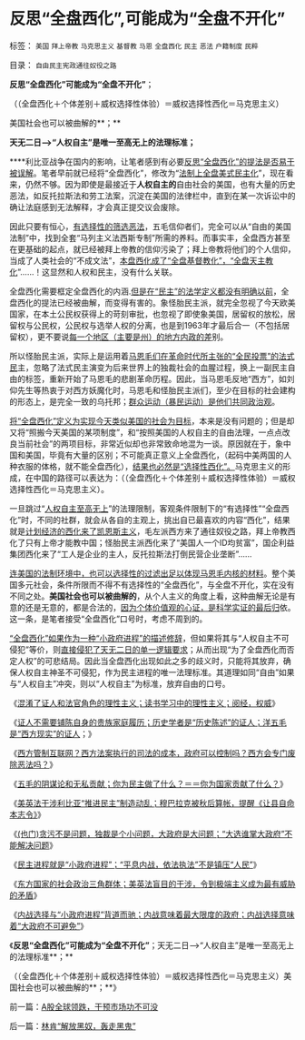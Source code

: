 # 反思“全盘西化”,可能成为“全盘不开化”

标签： `美国` `拜上帝教` `马克思主义` `基督教` `马恩` `全盘西化` `民主` `恶法` `户籍制度` `民粹` 

目录： `自由民主宪政通往奴役之路`

**反思“全盘西化”可能成为“全盘不开化”**；

（（全盘西化＋个体差别＋威权选择性体验）＝威权选择性西化＝马克思主义）

美国社会也可以被曲解的**；**

****天无二日——>“人权自主”是唯一至高无上的法理标准**；**

****利比亚战争在国内的影响，让笔者感到有必要[反思“全盘西化”的提法是否易于被误解](../../../2010/5/10/个体价值观，是保存中华文化的唯一出路.md)。笔者早前就已经将“全盘西化”，修改为“[法制上全盘美式民主化](../../../2008/9/17/中国产品质量管理标准体系应全盘西化.md)”，现在看来，仍然不够。因为即使是最接近于**人权自主的**自由社会的美国，也有大量的历史恶法，如反托拉斯法和劳工法案，沉淀在美国的法律栏中，直到在某一次诉讼中的确让法庭感到无法解释，才会真正提交议会废除。

因此只要有恒心，[有选择性的筛选恶法](../../../2011/4/27/我国记者论证西方严厉管制互联网.md)，五毛信仰者们，完全可以从“自由的美国法制”中，找到全套“马列主义法西斯专制”所需的养料。而事实丰，全盘西方甚至在更基础的起点，就已经被拜上帝教的信仰污染了；拜上帝教将他们的个人信仰，当成了人类社会的“不成文法”，[本盘西化成了“全盘基督教化”，“全盘天主教化](../../../2010/12/28/拜上帝教的“缺乏信仰”和“全盘西化”.md)”……！这显然和人权和民主，没有什么关联。

全盘西化需要框定全盘西化的内涵.[但是在“民主”的法学定义都没有明确以前](../../../2010/11/3/“政治改革”必须首先在法学中精确定义.md)，全盘西化的提法已经被曲解，而变得有害的。象怪胎民主派，就完全忽视了今天欧美国家，在本土公民权获得上的苛刻审批，也忽视了即使象美国，居留权的放松，居留权与公民权，公民权与选举人权的分离，也是到1963年才最后合一（不包括居留权），更不要说[每一个地区（主要是州）的地方内政的差](../../../2011/4/20/ComosFederal重温费城立宪会议.md)别。

所以怪胎民主派，实际上是运用着[马恩毛们在革命时代所主张的“全民投票”的法式民](../../../2011/4/20/杰斐逊成了希特勒；没有极左只有更左；.md)主，忽略了法式民主演变为后来世界上的独裁社会的血腥过程，换上一副民主自由的标签，重新开始了马恩毛的悲剧革命历程。因此，当马恩毛反地“西方”，如刘仰先生等热衷于对西方妖魔化时，马恩毛和怪胎民主派们，至少在目标的社会建构的形态上，是完全一致的乌托邦；[群众运动（暴民运动）是他们共同政治观](../../../2010/3/3/为什么历史治乱循环总是不息更残暴？.md)。

[将“全盘西化”定义为实现今天类似美国的社会为目标](../../../2011/4/19/美国国父华盛顿，麦迪逊，杰斐逊，汉密尔顿.md)，本来是没有问题的；但是却又将“照搬今天美国的某项制度”，和“按照美国的人权自主的自由法理，一点点改良当前社会”的两项目标，非常近似却也非常致命地混为一谈。原因就在于，象中国和美国，毕竟有大量的区别；不可能真正意义上全盘西化，（起码中美两国的人种衣服的体格，就不能全盘西化），[结果也必然是“选择性西化”。](../../../2011/2/22/中国传统文化愚昧的社会建构主义.md)马克思主义的形成，在中国的路径可以表达为：（（全盘西化＋个体差别＋威权选择性体验）＝威权选择性西化＝马克思主义）。

一旦跳过“[人权自主至高无上](../../../2011/4/25/“我的观点我作主”和理性主义的权威.md)”的法理限制，客观条件限制下的“有选择性”“全盘西化”时，不同的社群，就会从各自的主观上，挑出自已最喜欢的内容“西化”，结果就是[计划经济的西化来了凯恩斯主义](../../../2011/5/2/产能过剩的惨烈代价；重农学派的耕地红线.md)，毛左派西方来了通往奴役之路，拜上帝教西化了只有上帝才能教中国；怪胎民主派西化来了“美国人一个ID均贫富”，国企利益集团西化来了“工人是企业的主人，反托拉斯法打倒民营企业垄断”……

[连美国的法制环境中，也可以选择性的过滤出足以体现马恩毛内核的材料](../../../2010/6/23/美国是不会为他国的民主而奋斗的.md)。整个美国多元社会，条件所限而不得不有选择性的“全盘西化”，与全盘不开化，实在没有不同之处。**美国社会也可以被曲解的**，从个人主义的角度上看，这种曲解无论是有意的还是无意的，都是合法的，[因为个体价值观的心证，是科学实证的最后归](../../../2010/6/22/最大的敌人是自已；科学实证标准的的回归测试.md)依。这一条，是笔者接受“全盘西化”口号时，考虑不周到的。

[“全盘西化”如果作为一种“小政府进程”的描述修辞](http://blog.sina.com.cn/s/blog_5563a64d01017wxr.html)，但如果将其与“人权自主不可侵犯”等价，则[直接侵犯了天无二日的单一逻辑要求](../../../2010/6/11/“天无二日，法无二纲”单一断言规则.md)；从而出现“为了全盘西化而否定人权”的可悲结局。因此当全盘西化出现如此之多的歧义时，只能将其放弃，确保人权自主神圣不可侵犯，作为民主进程的唯一法理标准。其道理如同“自由”如果与“人权自主”冲突，则以“人权自主”为标准，放弃自由的口号。

《[混淆了证人和法官角色的理性主义；读书学习中的理性主义；阅经，权威](../../../2011/4/25/混淆了证人和法官角色的理性主义.md)》

《[证人不需要铺陈自身的贵族家庭履历；历史学者是“历史陈述”的证人；洋五毛是“西方现实”的证人](../../../2011/4/27/理性主义者自爆隐私的权威性.md)；》

《[西方管制互联网？西方法案执行的司法的成本，政府可以控制吗？西方会专门废除恶法吗？](../../../2011/4/27/我国记者论证西方严厉管制互联网.md)》

《[五毛的阴谋论和无私贡献；你为民主做了什么？＝＝你为国家贡献了什么？](../../../2011/4/27/五毛的阴谋论的贡献.md)》

《[美英法干涉利比亚“推进民主”制造动乱；穆巴拉克被秋后算帐，提醒《让县自命本志令》](../../../2011/4/30/穆巴拉克可能是埃及最伟大的人.md)》

《[(也门)贪污不是问题，独裁是个小问题，大政府是大问题；“大选谁掌大政府”不能解决问题](../../../2011/4/30/贪污不是问题，独裁是小问题;(谈也门).md)》

《[民主进程就是“小政府进程”；“平息内战，依法执法”不是镇压“人民”](http://hi.baidu.com/darthchn/blog/item/bd2452f945865518d8f9fd27.html)》

《[东方国家的社会政治三角群体；美英法盲目的干涉，令到极端主义成为最有威胁的矛盾](../../../2011/5/3/美英法盲目干涉扶植了极端主义.md)》

《[内战选择与“小政府进程”背道而驰；内战意味着最大限度的政府；内战选择意味着“大政府不可避免”](../../../2011/5/3/内战将与“小政府进程”背道而驰.md)》

《**反思“全盘西化”可能成为“全盘不开化”**；天无二日——>“人权自主”是唯一至高无上的法理标准**；**

（（全盘西化＋个体差别＋威权选择性体验）＝威权选择性西化＝马克思主义）美国社会也可以被曲解的**；**》

前一篇：[A股全球领跌，干预市场功不可没](../../../2011/5/4/A股全球领跌，干预市场功不可没.md)

后一篇：[林肯“解放黑奴，轰走黑鬼”](../../../2011/5/4/林肯“解放黑奴，轰走黑鬼”.md)